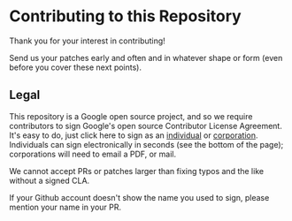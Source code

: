# Contributing to this Repository

Thank you for your interest in contributing!

Send us your patches early and often and in whatever shape or form (even before you cover these next points).

## Legal

This repository is a Google open source project, and so we require contributors to sign Google's open source Contributor License Agreement.
It's easy to do, just click here to sign as an [individual](https://developers.google.com/open-source/cla/individual) or [corporation](https://developers.google.com/open-source/cla/corporate).
Individuals can sign electronically in seconds (see the bottom of the page); corporations will need to email a PDF, or mail.

We cannot accept PRs or patches larger than fixing typos and the like without a signed CLA.

If your Github account doesn't show the name you used to sign, please mention your name in your PR.
